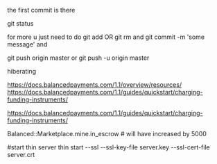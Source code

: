 
the first commit is there

git status

for more u just need to do
git add <somthing> OR git rm <filenames>
and
git commit -m 'some message'
and

git push origin master
or
git push -u origin master

hiberating



﻿https://docs.balancedpayments.com/1.1/overview/resources/
https://docs.balancedpayments.com/1.1/guides/quickstart/charging-funding-instruments/

﻿https://docs.balancedpayments.com/1.1/guides/quickstart/charging-funding-instruments/

Balanced::Marketplace.mine.in_escrow # will have increased by 5000

#start thin server
thin start --ssl --ssl-key-file server.key --ssl-cert-file server.crt
